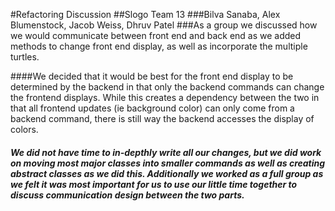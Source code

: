 #Refactoring Discussion
##Slogo Team 13
###Bilva Sanaba, Alex Blumenstock, Jacob Weiss, Dhruv Patel
###As a group we discussed how we would communicate between front end and back end as we added methods to change front end display, as well as incorporate the multiple turtles. 

####We decided that it would be best for the front end display to be determined by the backend in that only the backend commands can change the frontend displays. While this creates a dependency between the two in that all frontend updates (ie background color) can only come from a backend command, there is still way the backend accesses the display of colors. 

##### We did not have time to in-depthly write all our changes, but we did work on moving most major classes into smaller commands as well as creating abstract classes as we did this. Additionally we worked as a full group as we felt it was most important for us to use our little time together to discuss communication design between the two parts. 